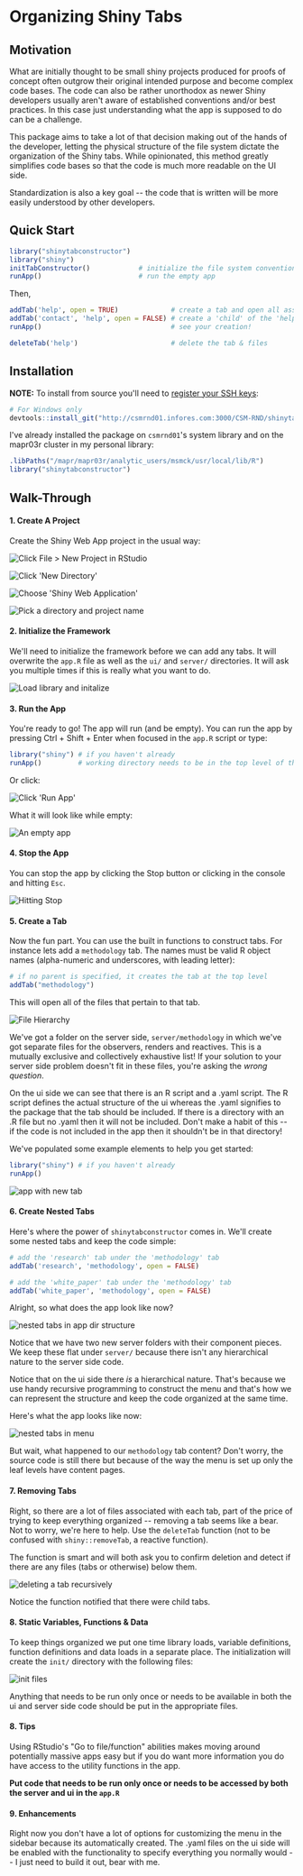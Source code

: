 # Organizing Shiny Tabs

## Motivation

What are initially thought to be small shiny projects produced for proofs of concept
often outgrow their original intended purpose and become complex code bases. The code
can also be rather unorthodox as newer Shiny developers usually aren't aware of 
established conventions and/or best practices. In this case just understanding 
what the app is supposed to do can be a challenge.

This package aims to take a lot of that decision making out of the hands of the
developer, letting the physical structure of the file system dictate the organization
of the Shiny tabs. While opinionated, this method greatly simplifies code bases
so that the code is much more readable on the UI side.

Standardization is also a key goal -- the code that is written will be
more easily understood by other developers.

## Quick Start

```r
library("shinytabconstructor")
library("shiny")
initTabConstructor()            # initialize the file system conventions
runApp()                        # run the empty app
```

Then,

```r
addTab('help', open = TRUE)             # create a tab and open all associated files
addTab('contact', 'help', open = FALSE) # create a 'child' of the 'help' tab
runApp()                                # see your creation!

deleteTab('help')                       # delete the tab & files
```

## Installation

**NOTE:** To install from source you'll need to [register your SSH keys](http://csmrnd01.infores.com:3000/CSM/register-ssh-keys):

```r
# For Windows only
devtools::install_git("http://csmrnd01.infores.com:3000/CSM-RND/shinytabconstructor.git")
```

I've already installed the package on `csmrnd01`'s system library and on
the mapr03r cluster in my personal library:

```r
.libPaths("/mapr/mapr03r/analytic_users/msmck/usr/local/lib/R")
library("shinytabconstructor")
```

## Walk-Through

#### 1. Create A Project

Create the Shiny Web App project in the usual way:

![Click File > New Project in RStudio](www/init/01-new-proj.png)

![Click 'New Directory'](www/init/02-new-directory.png)

![Choose 'Shiny Web Application'](www/init/03-shiny.png)

![Pick a directory and project name](www/init/04-name.png)

#### 2. Initialize the Framework

We'll need to initialize the framework before we can add any tabs.
It will overwrite the `app.R` file as well as the `ui/` and `server/`
directories. It will ask you multiple times if this is really what you
want to do.

![Load library and initalize](www/init/05-initialize.PNG)

#### 3. Run the App

You're ready to go! The app will run (and be empty). You can run the app by pressing Ctrl + Shift + Enter when focused in the `app.R` script or type:

```r
library("shiny") # if you haven't already
runApp()         # working directory needs to be in the top level of the project
```

Or click:

![Click 'Run App'](www/init/06-run.png)

What it will look like while empty:

![An empty app](www/init/07-empty-app.png)

#### 4. Stop the App

You can stop the app by clicking the Stop button or clicking in the console and hitting `Esc`.

![Hitting Stop](www/init/08-stop-app.png)

#### 5. Create a Tab

Now the fun part. You can use the built in functions to construct tabs.
For instance lets add a `methodology` tab. The names must be valid R object names (alpha-numeric and underscores, with leading letter):

```r
# if no parent is specified, it creates the tab at the top level
addTab("methodology")
```

This will open all of the files that pertain to that tab.

![File Hierarchy](www/app/01-add-meth-tab.PNG)

We've got a folder on the server side, `server/methodology` in which
we've got separate files for the observers, renders and reactives.
This is a mutually exclusive and collectively exhaustive list! If your
solution to your server side problem doesn't fit in these files, you're
asking the _wrong question_.

On the ui side we can see that there is an R script and a .yaml script.
The R script defines the actual structure of the ui whereas the .yaml
signifies to the package that the tab should be included. If there is
a directory with an .R file but no .yaml then it will not be included.
Don't make a habit of this -- if the code is not included in the app then it shouldn't be in that directory!

We've populated some example elements to help you get started:

```r
library("shiny") # if you haven't already
runApp()
```

![app with new tab](www/app/02-meth-tab.PNG)

#### 6. Create Nested Tabs

Here's where the power of `shinytabconstructor` comes in. We'll create some nested tabs and keep the code simple:

```r
# add the 'research' tab under the 'methodology' tab
addTab('research', 'methodology', open = FALSE)

# add the 'white_paper' tab under the 'methodology' tab
addTab('white_paper', 'methodology', open = FALSE)
```

Alright, so what does the app look like now?

![nested tabs in app dir structure](www/app/03-nested-tabs.PNG)

Notice that we have two new server folders with their component pieces. We keep these flat under `server/` because there isn't any hierarchical nature to the server side code.

Notice that on the ui side there _is_ a hierarchical nature. That's
because we use handy recursive programming to construct the menu and
that's how we can represent the structure and keep the code organized
at the same time.

Here's what the app looks like now:

![nested tabs in menu](www/app/04-nested-app.PNG)

But wait, what happened to our `methodology` tab content? Don't worry,
the source code is still there but because of the way the menu is
set up only the leaf levels have content pages.

#### 7. Removing Tabs

Right, so there are a lot of files associated with each tab, part of the price of trying to keep everything organized -- removing a tab seems like a bear. Not to worry, we're here to help. Use the `deleteTab` function (not to be confused with `shiny::removeTab`, a reactive function).

The function is smart and will both ask you to confirm deletion and detect if there are any files (tabs or otherwise) below them.

![deleting a tab recursively](www/app/05-delete-tab.PNG)

Notice the function notified that there were child tabs.

#### 8. Static Variables, Functions & Data

To keep things organized we put one time library loads, variable definitions, function definitions and data loads in a separate place. The initialization will create the `init/` directory with the following files:

![init files](www/app/06-init-dir.PNG)

Anything that needs to be run only once or needs to be available in both the ui and server side code should be put in the appropriate files.

#### 8. Tips

Using RStudio's "Go to file/function" abilities makes moving around
potentially massive apps easy but if you do want more information you
do have access to the utility functions in the app.

**Put code that needs to be run only once or needs to be accessed by both the server and ui in the `app.R`**

#### 9. Enhancements

Right now you don't have a lot of options for customizing the menu in
the sidebar because its automatically created. The .yaml files on the
ui side will be enabled with the functionality to specify everything
you normally would -- I just need to build it out, bear with me.